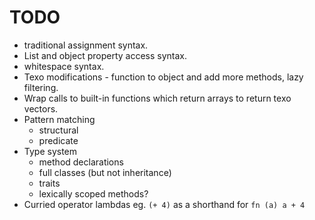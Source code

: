 TODO
====

 - traditional assignment syntax.
 - List and object property access syntax.
 - whitespace syntax.
 - Texo modifications - function to object and add more methods, lazy filtering.
 - Wrap calls to built-in functions which return arrays to return texo vectors.
 - Pattern matching
 	- structural
 	- predicate
 - Type system
 	- method declarations
 	- full classes (but not inheritance)
 	- traits
 	- lexically scoped methods?
 - Curried operator lambdas eg. `(+ 4)` as a shorthand for `fn (a) a + 4`